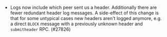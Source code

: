 - Logs now include which peer sent us a header. Additionally there are fewer
  redundant header log messages. A side-effect of this change is that for
  some untypical cases new headers aren't logged anymore, e.g. a direct
  `BLOCK` message with a previously unknown header and `submitheader` RPC. (#27826)
